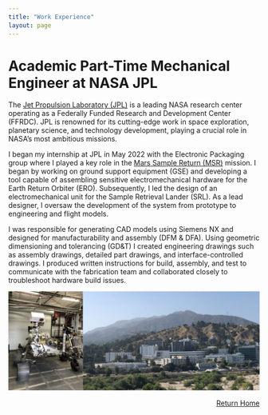 ```yaml
---
title: "Work Experience"
layout: page 
---
```


# Academic Part-Time Mechanical Engineer at NASA JPL
The [Jet Propulsion Laboratory (JPL)](https://www.jpl.nasa.gov/) is a leading NASA research center operating as a Federally Funded Research and Development Center (FFRDC). JPL is renowned for its cutting-edge work in space exploration, planetary science, and technology development, playing a crucial role in NASA’s most ambitious missions. 

I began my internship at JPL in May 2022 with the Electronic Packaging group where I played a key role in the [Mars Sample Return (MSR)](https://science.nasa.gov/mission/mars-sample-return/) mission. I began by working on ground support equipment (GSE) and developing a tool capable of assembling sensitive electromechanical hardware for the Earth Return Orbiter (ERO). Subsequently, I led the design of an electromechanical unit for the Sample Retrieval Lander (SRL). As a lead designer, I oversaw the development of the system from prototype to engineering and flight models. 

I was responsible for generating CAD models using Siemens NX and designed for manufacturability and assembly (DFM & DFA). Using geometric dimensioning and tolerancing (GD&T) I created engineering drawings such as assembly drawings, detailed part drawings, and interface-controlled drawings. I produced written instructions for build, assembly, and test to communicate with the fabrication team and collaborated closely to troubleshoot hardware build issues. 

![Image1](jpl.png)

<div style="text-align: right;">
  
  <a href="/index">Return Home</a>
  
</div>
